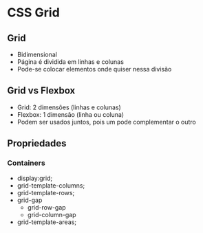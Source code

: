 # CSS Grid

## Grid

- Bidimensional
- Página é dividida em linhas e colunas
- Pode-se colocar elementos onde quiser nessa divisão

## Grid vs Flexbox

- Grid: 2 dimensões (linhas e colunas)
- Flexbox: 1 dimensão (linha ou coluna)
- Podem ser usados juntos, pois um pode complementar o outro

## Propriedades

### Containers

- display:grid;
- grid-template-columns;
- grid-template-rows;
- grid-gap
    - grid-row-gap
    - grid-column-gap
- grid-template-areas;


###